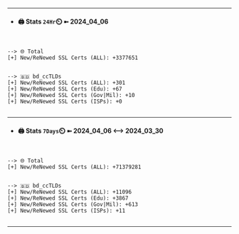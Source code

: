 

---
- #### 🖨️ **Stats** `24Hr`⏲️ ➼ 2024_04_06
```console


--> 🌐 Total
[+] New/ReNewed SSL Certs (ALL): +3377651


--> 🇧🇩 bd_ccTLDs
[+] New/ReNewed SSL Certs (ALL): +301
[+] New/ReNewed SSL Certs (Edu): +67
[+] New/ReNewed SSL Certs (Gov|Mil): +10
[+] New/ReNewed SSL Certs (ISPs): +0


```

---
- #### 🖨️ **Stats** `7Days`⏲️ ➼ 2024_04_06 <--> 2024_03_30
```console


--> 🌐 Total
[+] New/ReNewed SSL Certs (ALL): +71379281


--> 🇧🇩 bd_ccTLDs
[+] New/ReNewed SSL Certs (ALL): +11096
[+] New/ReNewed SSL Certs (Edu): +3867
[+] New/ReNewed SSL Certs (Gov|Mil): +613
[+] New/ReNewed SSL Certs (ISPs): +11


```

---

